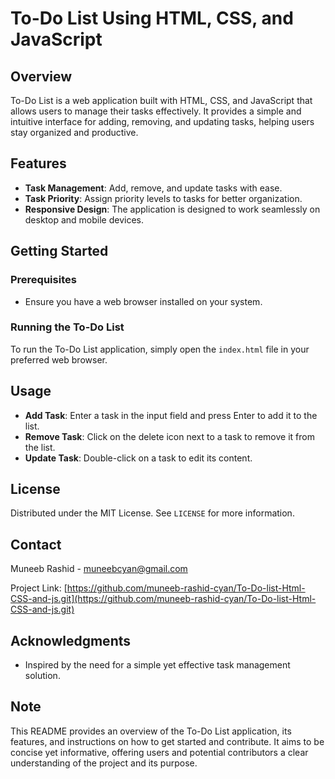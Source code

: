 # To-Do List Using HTML, CSS, and JavaScript

## Overview

To-Do List is a web application built with HTML, CSS, and JavaScript that allows users to manage their tasks effectively. It provides a simple and intuitive interface for adding, removing, and updating tasks, helping users stay organized and productive.

## Features

- **Task Management**: Add, remove, and update tasks with ease.
- **Task Priority**: Assign priority levels to tasks for better organization.
- **Responsive Design**: The application is designed to work seamlessly on desktop and mobile devices.

## Getting Started

### Prerequisites

- Ensure you have a web browser installed on your system.

### Running the To-Do List

To run the To-Do List application, simply open the `index.html` file in your preferred web browser.

## Usage

- **Add Task**: Enter a task in the input field and press Enter to add it to the list.
- **Remove Task**: Click on the delete icon next to a task to remove it from the list.
- **Update Task**: Double-click on a task to edit its content.



## License

Distributed under the MIT License. See `LICENSE` for more information.

## Contact

Muneeb Rashid - muneebcyan@gmail.com

Project Link: [https://github.com/muneeb-rashid-cyan/To-Do-list-Html-CSS-and-js.git](https://github.com/muneeb-rashid-cyan/To-Do-list-Html-CSS-and-js.git)

## Acknowledgments

- Inspired by the need for a simple yet effective task management solution.

## Note

This README provides an overview of the To-Do List application, its features, and instructions on how to get started and contribute. It aims to be concise yet informative, offering users and potential contributors a clear understanding of the project and its purpose.
